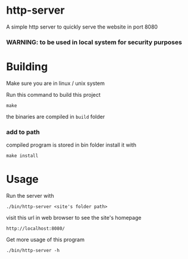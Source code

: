 # http-server
A simple http server to quickly serve the website in port 8080

### WARNING: to be used in local system for security purposes

# Building

Make sure you are in linux / unix system 

Run this command to build this project
```
make
```
the binaries are compiled in ``build`` folder

### add to path
compiled program is stored in bin folder
install it with
```
make install
```

# Usage
Run the server with
```
./bin/http-server <site's folder path>
```

visit this url in web browser to see the site's homepage 
```
http://localhost:8080/
```

Get more usage of this program
```
./bin/http-server -h
```
